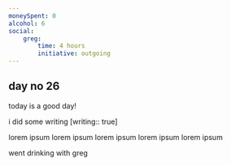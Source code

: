 ```yaml
---
moneySpent: 0
alcohol: 6
social:
    greg: 
        time: 4 hours
        initiative: outgoing
---
```

## day no 26
today is a good day!
 

i did some writing [writing:: true]

lorem ipsum lorem ipsum lorem ipsum lorem ipsum lorem ipsum

went drinking with greg 